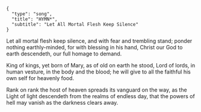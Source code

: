```
{
  "type": "song",
  "title": "HYMN*",
  "subtitle": "Let All Mortal Flesh Keep Silence"
}
```

Let all mortal flesh keep silence,
and with fear and trembling stand;
ponder nothing earthly-minded,
for with blessing in his hand,
Christ our God to earth descendeth,
our full homage to demand.

King of kings, yet born of Mary,
as of old on earth he stood,
Lord of lords, in human vesture,
in the body and the blood;
he will give to all the faithful
his own self for heavenly food.

Rank on rank the host of heaven
spreads its vanguard on the way,
as the Light of light descendeth
from the realms of endless day,
that the powers of hell may vanish
as the darkness clears away.
